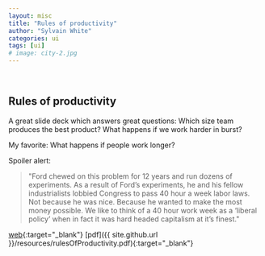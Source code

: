 ```yaml
---
layout: misc
title: "Rules of productivity"
author: "Sylvain White"
categories: ui
tags: [ui]
# image: city-2.jpg
---
```

<br/>

## Rules of productivity

A great slide deck which answers great questions: Which size team produces the best product? What happens if we work harder in burst? 

My favorite: What happens if people work longer?

Spoiler alert: 
> "Ford chewed on this problem for 12 years and run dozens of experiments. As a result of Ford’s experiments, he and his fellow industrialists lobbied Congress to pass 40 hour a week labor laws. Not because he was nice.  Because he wanted to make the most money possible. We like to think of a 40 hour work week as a ‘liberal policy’ when in fact it was hard headed capitalism at it’s finest."

[web](https://www.slideshare.net/flowtown/rules-of-productivity-2756161){:target="_blank"} [pdf]({{ site.github.url }}/resources/rulesOfProductivity.pdf){:target="_blank"}
